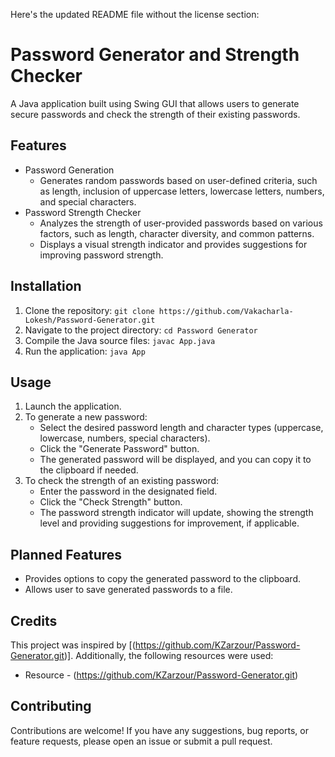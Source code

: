 Here's the updated README file without the license section:

# Password Generator and Strength Checker

A Java application built using Swing GUI that allows users to generate secure passwords and check the strength of their existing passwords.

## Features

- Password Generation
  - Generates random passwords based on user-defined criteria, such as length, inclusion of uppercase letters, lowercase letters, numbers, and special characters.
- Password Strength Checker
  - Analyzes the strength of user-provided passwords based on various factors, such as length, character diversity, and common patterns.
  - Displays a visual strength indicator and provides suggestions for improving password strength.

## Installation

1. Clone the repository: `git clone https://github.com/Vakacharla-Lokesh/Password-Generator.git`
2. Navigate to the project directory: `cd Password Generator`
3. Compile the Java source files: `javac App.java`
4. Run the application: `java App`

## Usage

1. Launch the application.
2. To generate a new password:
   - Select the desired password length and character types (uppercase, lowercase, numbers, special characters).
   - Click the "Generate Password" button.
   - The generated password will be displayed, and you can copy it to the clipboard if needed.
3. To check the strength of an existing password:
   - Enter the password in the designated field.
   - Click the "Check Strength" button.
   - The password strength indicator will update, showing the strength level and providing suggestions for improvement, if applicable.

## Planned Features
- Provides options to copy the generated password to the clipboard.
- Allows user to save generated passwords to a file.

## Credits

This project was inspired by [(https://github.com/KZarzour/Password-Generator.git)]. Additionally, the following resources were used:

- Resource - (https://github.com/KZarzour/Password-Generator.git)

## Contributing

Contributions are welcome! If you have any suggestions, bug reports, or feature requests, please open an issue or submit a pull request.
